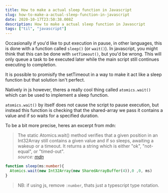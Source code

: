 ```yaml
---
title: How to make a actual sleep function in Javascript
slug: how-to-make-a-actual-sleep-function-in-javascript
date: 2020-10-17T23:50:38.008Z
description: How to make a actual sleep function in Javascript
tags: ["til", "javascript"]
---
```


Occasionally if you'd like to put execution in pause, in other languages, this is done with a function called `sleep()` (or `wait()`). In javascript, you might think that this can be done with `setTimeout()`, but you'd be wrong. This will only queue a task to be executed later while the main script still continues executing to completion.

It is possible to promisify the setTimeout in a way to make it act like a sleep function but that solution isn't perfect.

Natively in js  however, theres a really cool thing called `atomics.wait()` which can be used to implement a sleep function.

`atomics.wait()` by itself does not cause the script to pause execution, but instead this function is checking that the shared-array we pass it contains a value and if so waits for a specified duration.

To be a bit more precise, heres an excerpt from mdn:

> The static Atomics.wait() method verifies that a given position in an Int32Array still contains a given value and if so sleeps, awaiting a wakeup or a timeout. It returns a string which is either "ok", "not-equal", or "timed-out". <br>
> *source: [mdn](https://developer.mozilla.org/en-US/docs/Web/JavaScript/Reference/Global_Objects/Atomics/wait)*

```ts
function sleep(ms:number){
  Atomics.wait(new Int32Array(new SharedArrayBuffer(4)),0 ,0, ms)
}
```
> NB: if using js, remove `:number`, thats just a typescript type notation.
